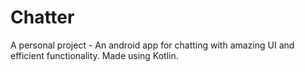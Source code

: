 # Chatter
A personal project - An android app for chatting with amazing UI and efficient functionality. Made using Kotlin. 
